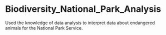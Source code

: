 # Biodiversity_National_Park_Analysis
Used the knowledge of data analysis to interpret data about endangered animals for the National Park Service.

